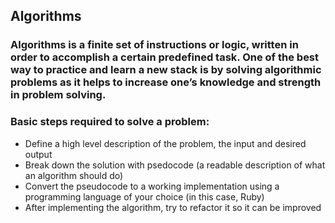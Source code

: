 ## Algorithms

### Algorithms is a finite set of instructions or logic, written in order to accomplish a certain predefined task. One of the best way to practice and learn a new stack is by solving algorithmic problems as it helps to increase one’s knowledge and strength in problem solving.

### Basic steps required to solve a problem:
- Define a high level description of the problem, the input and desired output
- Break down the solution with psedocode (a readable description of what an algorithm should do)
- Convert the pseudocode to a working implementation using a programming language of your choice (in this case, Ruby)
- After implementing the algorithm, try to refactor it so it can be improved
